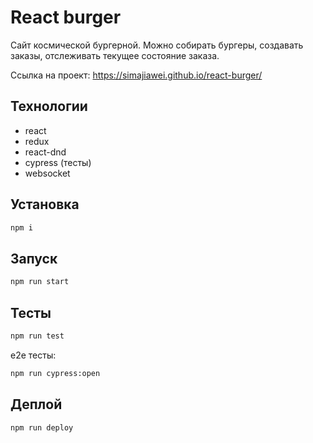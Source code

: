 # React burger

Сайт космической бургерной. Можно собирать бургеры, создавать заказы, отслеживать текущее состояние заказа. 


Ссылка на проект: https://simajiawei.github.io/react-burger/

## Технологии

- react
- redux
- react-dnd
- cypress (тесты)
- websocket

## Установка
```bash
npm i
```

## Запуск

```bash
npm run start
```

## Тесты

```bash
npm run test 
```

e2e тесты:
```bash
npm run cypress:open
```

## Деплой

```bash
npm run deploy
```
